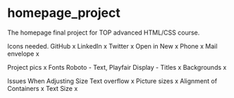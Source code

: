 # homepage_project
The homepage final project for TOP advanced HTML/CSS course.

Icons needed.
GitHub x
LinkedIn x
Twitter x
Open in New x
Phone x
Mail envelope x

Project pics x
Fonts Roboto - Text, Playfair Display - Titles x
Backgrounds x

Issues When Adjusting Size
Text overflow x
Picture sizes x
Alignment of Containers x
Text Size x